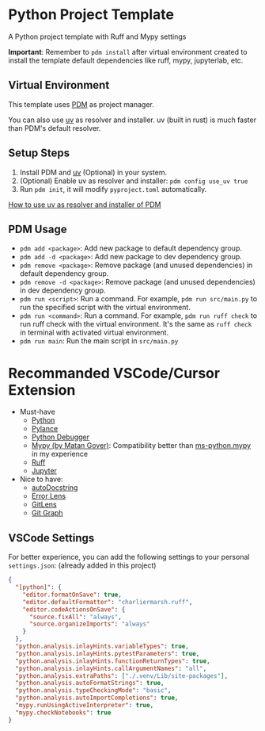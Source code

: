 # Python Project Template
A Python project template with Ruff and Mypy settings

**Important**: Remember to `pdm install` after virtual environment created to install the template default dependencies like ruff, mypy, jupyterlab, etc.

## Virtual Environment
This template uses [PDM](https://pdm.fming.dev/latest/) as project manager.

You can also use [uv](https://github.com/astral-sh/uv) as resolver and installer. uv (built in rust) is much faster than PDM's default resolver.

## Setup Steps
1. Install PDM and [uv](https://github.com/astral-sh/uv) (Optional) in your system.
2. (Optional) Enable uv as resolver and installer:
   `pdm config use_uv true`
3. Run `pdm init`, it will modify `pyproject.toml` automatically.

[How to use uv as resolver and installer of PDM](https://pdm-project.org/en/latest/usage/uv/)

## PDM Usage
- `pdm add <package>`: Add new package to default dependency group.
- `pdm add -d <package>`: Add new package to dev dependency group.
- `pdm remove <package>`: Remove package (and unused dependencies) in default dependency group.
- `pdm remove -d <package>`: Remove package (and unused dependencies) in dev dependency group.
- `pdm run <script>`: Run a command. For example, `pdm run src/main.py` to run the specified script with the virtual environment.
- `pdm run <command>`: Run a command. For example, `pdm run ruff check` to run ruff check with the virtual environment. It's the same as `ruff check` in terminal with activated virtual environment.
- `pdm run main`: Run the main script in `src/main.py`


# Recommanded VSCode/Cursor Extension
- Must-have
	- [Python](https://marketplace.visualstudio.com/items?itemName=ms-python.python)
	- [Pylance](https://marketplace.visualstudio.com/items?itemName=ms-python.vscode-pylance)
	- [Python Debugger](https://marketplace.visualstudio.com/items?itemName=ms-python.debugpy)
	- [Mypy (by Matan Gover)](https://marketplace.visualstudio.com/items?itemName=matangover.mypy): Compatibility better than [ms-python.mypy](https://marketplace.visualstudio.com/items?itemName=ms-python.mypy-type-checker) in my experience
	- [Ruff](https://marketplace.cursorapi.com/items?itemName=charliermarsh.ruff)
	- [Jupyter](https://marketplace.visualstudio.com/items?itemName=ms-toolsai.jupyter)
- Nice to have:
	- [autoDocstring](https://marketplace.visualstudio.com/items?itemName=njpwerner.autodocstring)
	- [Error Lens](https://marketplace.visualstudio.com/items?itemName=usernamehw.errorlens)
	- [GitLens](https://marketplace.visualstudio.com/items?itemName=eamodio.gitlens)
	- [Git Graph](https://marketplace.visualstudio.com/items?itemName=mhutchie.git-graph)


## VSCode Settings
For better experience, you can add the following settings to your personal `settings.json`: (already added in this project)

```json
{
  "[python]": {
    "editor.formatOnSave": true,
    "editor.defaultFormatter": "charliermarsh.ruff",
    "editor.codeActionsOnSave": {
      "source.fixAll": "always",
      "source.organizeImports": "always"
    }
  },
  "python.analysis.inlayHints.variableTypes": true,
  "python.analysis.inlayHints.pytestParameters": true,
  "python.analysis.inlayHints.functionReturnTypes": true,
  "python.analysis.inlayHints.callArgumentNames": "all",
  "python.analysis.extraPaths": ["./.venv/Lib/site-packages"],
  "python.analysis.autoFormatStrings": true,
  "python.analysis.typeCheckingMode": "basic",
  "python.analysis.autoImportCompletions": true,
  "mypy.runUsingActiveInterpreter": true,
  "mypy.checkNotebooks": true
}
```
